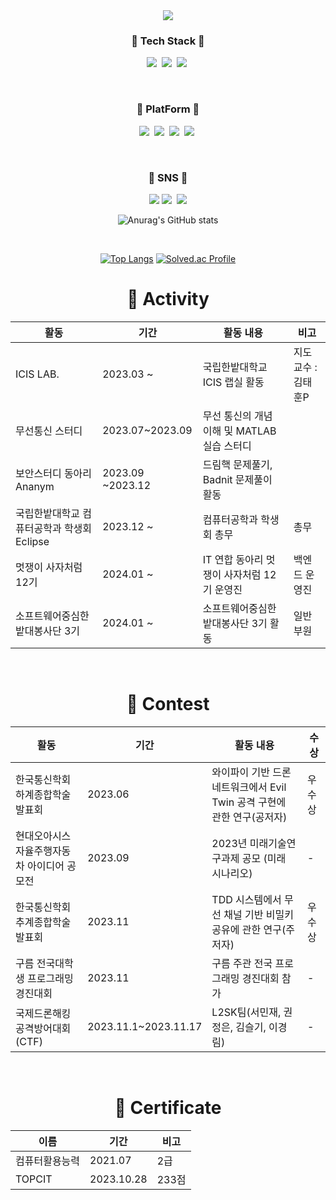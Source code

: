 <div align=center>
	<img src="https://capsule-render.vercel.app/api?type=Shark&color=FFC0CB"&height=300&section=header&text=성밍쟁%20깃허브&fontSize=60&fontColor=FACD87&rotate=15&fontAlign=70" />	
</div>


<h3 align="center"> 🐰 Tech Stack 🐰 </h3>
<p align="center">
<img src="https://img.shields.io/badge/Python-3776AB?style=flat-square&logo=MySQL&logoColor=white"/>&nbsp
<img src="https://img.shields.io/badge/Django-092E20?style=flat-square&logo=Express&logoColor=white"/>&nbsp
<img src="https://img.shields.io/badge/MATLAB-557C94?style=flat&logo=Java&logoColor=white"/>&nbsp
</p>
<br>

<h3 align="center"> 🐰 PlatForm 🐰 </h3>
<p align="center">
<img src="https://img.shields.io/badge/Pycharm-000000.svg?&style=for-the-badge&logo=Git&logoColor=white"/>&nbsp
<img src="https://img.shields.io/badge/Visual%20Studio%20Code-007ACC.svg?&style=for-the-badge&logo=Visual%20Studio%20Code&logoColor=white"/>&nbsp
<img src="https://img.shields.io/badge/Git-F05032.svg?&style=for-the-badge&logo=Git&logoColor=white"/>&nbsp
<img src="https://img.shields.io/badge/Postman-FF6C37.svg?&style=for-the-badge&logo=Git&logoColor=white"/>&nbsp
</p>

<br>
<h3 align="center"> 💟 SNS 💟 </h3>
<p align="center">
<a href="https://taesan-smj.tistory.com/"><img src="https://img.shields.io/badge/Tistory-000000?style=flat-square&logo=Tistory&logoColor=white&link="https://taesan-smj.tistory.com/"></a>
<a href="https://www.instagram.com/karthera19/"><img src="https://img.shields.io/badge/Instagram-E4405F?style=flat-square&logo=Instagram&logoColor=white&link=https://www.instagram.com/karthera19/"/></a>&nbsp
<a href="mailto:20201738@edu.hanbat.ac.kr"><img src="https://img.shields.io/badge/Gmail-d14836?style=flat-square&logo=Gmail&logoColor=white&link=dai97057@gmail.com"/></a>
</p>

<div align=center>
	
![Anurag's GitHub stats](https://github-readme-stats.vercel.app/api?username=Vak-kas&show_icons=true&theme=onedark)
	
</div>
<br>



<div align="center">	
	
[![Top Langs](https://github-readme-stats.vercel.app/api/top-langs/?username=Vak-kas&layout=compact)](https://github.com/anuraghazra/github-readme-stats) 
[![Solved.ac Profile](http://mazassumnida.wtf/api/v2/generate_badge?boj=whiterose12)](https://solved.ac/whiterose12/)

</div>

<div align="center">

# 🐰  Activity 

|활동|기간|활동 내용|비고|
|------|---|-----|---|
|ICIS LAB.|2023.03 ~ | 국립한밭대학교 ICIS 랩실 활동|지도교수 : 김태훈P|
|무선통신 스터디|2023.07~2023.09|무선 통신의 개념 이해 및 MATLAB 실습 스터디||
|보안스터디 동아리 Ananym|2023.09 ~2023.12|드림핵 문제풀기, Badnit 문제풀이 활동||
|국립한밭대학교 컴퓨터공학과 학생회 Eclipse|2023.12 ~ |컴퓨터공학과 학생회 총무|총무|
|멋쟁이 사자처럼 12기|2024.01 ~|IT 연합 동아리 멋쟁이 사자처럼 12기 운영진|백엔드 운영진|
|소프트웨어중심한밭대봉사단 3기|2024.01 ~ |소프트웨어중심한밭대봉사단 3기 활동 | 일반부원|


</div>
<br>
<div align="center">
	
# 🐰  Contest

|활동|기간|활동 내용| 수상 |
|------|--|----|-----|
|한국통신학회 하계종합학술발표회|2023.06|와이파이 기반 드론 네트워크에서 Evil Twin 공격 구현에 관한 연구(공저자)|우수상|
|현대오아시스 자율주행자동차 아이디어 공모전|2023.09|2023년 미래기술연구과제 공모 (미래 시나리오)|-|
|한국통신학회 추계종합학술발표회|2023.11|TDD 시스템에서 무선 채널 기반 비밀키 공유에 관한 연구(주저자)|우수상|
|구름 전국대학생 프로그래밍 경진대회|2023.11|구름 주관 전국 프로그래밍 경진대회 참가|-|
|국제드론해킹공격방어대회(CTF)|2023.11.1~2023.11.17|L2SK팀(서민재, 권정은, 김슬기, 이경림)|-|
</div>

<br>
<div align="center">
	
# 🐰 Certificate

|이름|기간|비고|
|------|---|----|
|컴퓨터활용능력|2021.07|2급|
|TOPCIT|2023.10.28|233점|
 
</div>
